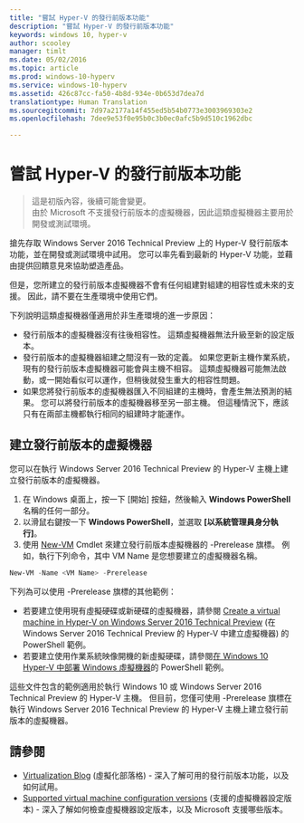```yaml
---
title: "嘗試 Hyper-V 的發行前版本功能"
description: "嘗試 Hyper-V 的發行前版本功能"
keywords: windows 10, hyper-v
author: scooley
manager: timlt
ms.date: 05/02/2016
ms.topic: article
ms.prod: windows-10-hyperv
ms.service: windows-10-hyperv
ms.assetid: 426c87cc-fa50-4b8d-934e-0b653d7dea7d
translationtype: Human Translation
ms.sourcegitcommit: 7d97a2177a14f455ed5b54b0773e3003969303e2
ms.openlocfilehash: 7dee9e53f0e95b0c3b0ec0afc5b9d510c1962dbc

---
```


# 嘗試 Hyper-V 的發行前版本功能

> 這是初版內容，後續可能會變更。  
  由於 Microsoft 不支援發行前版本的虛擬機器，因此這類虛擬機器主要用於開發或測試環境。

搶先存取 Windows Server 2016 Technical Preview 上的 Hyper-V 發行前版本功能，並在開發或測試環境中試用。 您可以率先看到最新的 Hyper-V 功能，並藉由提供回饋意見來協助塑造產品。

但是，您所建立的發行前版本虛擬機器不會有任何組建對組建的相容性或未來的支援。  因此，請不要在生產環境中使用它們。

下列說明這類虛擬機器僅適用於非生產環境的進一步原因：

* 發行前版本的虛擬機器沒有往後相容性。 這類虛擬機器無法升級至新的設定版本。
* 發行前版本的虛擬機器組建之間沒有一致的定義。 如果您更新主機作業系統，現有的發行前版本虛擬機器可能會與主機不相容。 這類虛擬機器可能無法啟動，或一開始看似可以運作，但稍後就發生重大的相容性問題。
* 如果您將發行前版本的虛擬機器匯入不同組建的主機時，會產生無法預測的結果。 您可以將發行前版本的虛擬機器移至另一部主機。 但這種情況下，應該只有在兩部主機都執行相同的組建時才能運作。

## 建立發行前版本的虛擬機器

您可以在執行 Windows Server 2016 Technical Preview 的 Hyper-V 主機上建立發行前版本的虛擬機器。

1. 在 Windows 桌面上，按一下 [開始] 按鈕，然後輸入 **Windows PowerShell** 名稱的任何一部分。
2. 以滑鼠右鍵按一下 **Windows PowerShell**，並選取 **[以系統管理員身分執行]**。
3. 使用 [New-VM](https://technet.microsoft.com/library/hh848537.aspx) Cmdlet 來建立發行前版本虛擬機器的 -Prerelease 旗標。 例如，執行下列命令，其中 VM Name 是您想要建立的虛擬機器名稱。

``` PowerShell
New-VM -Name <VM Name> -Prerelease
```
下列為可以使用 -Prerelease 旗標的其他範例：
 - 若要建立使用現有虛擬硬碟或新硬碟的虛擬機器，請參閱 [Create a virtual machine in Hyper-V on Windows Server 2016 Technical Preview](https://technet.microsoft.com/library/mt126140.aspx#BKMK_PowerShell) (在 Windows Server 2016 Technical Preview 的 Hyper-V 中建立虛擬機器) 的 PowerShell 範例。
 - 若要建立使用作業系統映像開機的新虛擬硬碟，請參閱[在 Windows 10 Hyper-V 中部署 Windows 虛擬機器](https://msdn.microsoft.com/en-us/virtualization/hyperv_on_windows/quick_start/walkthrough_create_vm)的 PowerShell 範例。

 這些文件包含的範例適用於執行 Windows 10 或 Windows Server 2016 Technical Preview 的 Hyper-V 主機。 但目前，您僅可使用 -Prerelease 旗標在執行 Windows Server 2016 Technical Preview 的 Hyper-V 主機上建立發行前版本的虛擬機器。

## 請參閱
-  [Virtualization Blog](https://blogs.technet.microsoft.com/virtualization/) (虛擬化部落格) - 深入了解可用的發行前版本功能，以及如何試用。
- [Supported virtual machine configuration versions](https://technet.microsoft.com/library/mt695898.aspx#BKMK_SupportedConfigVersions) (支援的虛擬機器設定版本) - 深入了解如何檢查虛擬機器設定版本，以及 Microsoft 支援哪些版本。



<!--HONumber=Jun16_HO4-->


